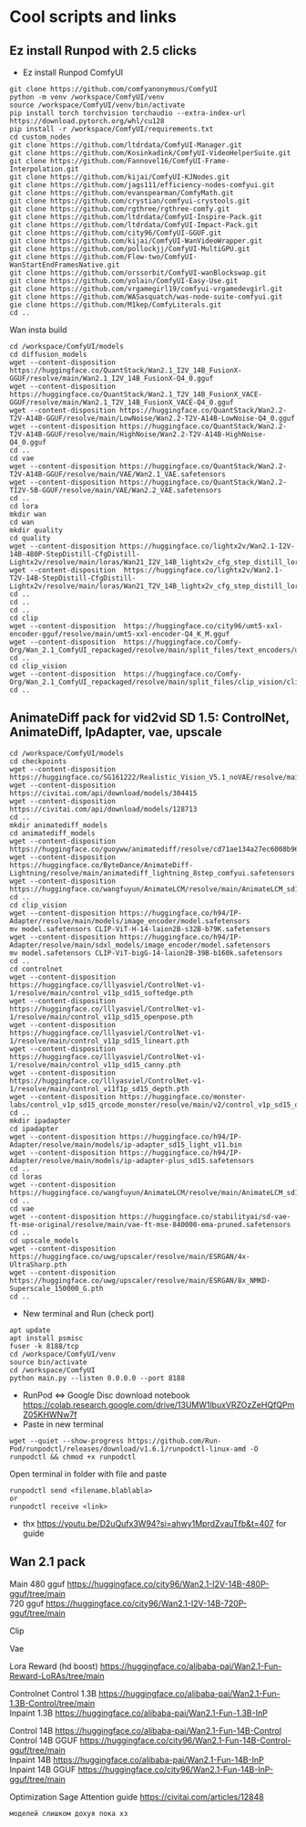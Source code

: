 # Cool scripts and links

## Ez install Runpod with 2.5 clicks

- Ez install Runpod ComfyUI
```
git clone https://github.com/comfyanonymous/ComfyUI
python -m venv /workspace/ComfyUI/venv
source /workspace/ComfyUI/venv/bin/activate
pip install torch torchvision torchaudio --extra-index-url https://download.pytorch.org/whl/cu128
pip install -r /workspace/ComfyUI/requirements.txt
cd custom_nodes
git clone https://github.com/ltdrdata/ComfyUI-Manager.git
git clone https://github.com/Kosinkadink/ComfyUI-VideoHelperSuite.git
git clone https://github.com/Fannovel16/ComfyUI-Frame-Interpolation.git
git clone https://github.com/kijai/ComfyUI-KJNodes.git
git clone https://github.com/jags111/efficiency-nodes-comfyui.git
git clone https://github.com/evanspearman/ComfyMath.git
git clone https://github.com/crystian/comfyui-crystools.git
git clone https://github.com/rgthree/rgthree-comfy.git
git clone https://github.com/ltdrdata/ComfyUI-Inspire-Pack.git
git clone https://github.com/ltdrdata/ComfyUI-Impact-Pack.git
git clone https://github.com/city96/ComfyUI-GGUF.git
git clone https://github.com/kijai/ComfyUI-WanVideoWrapper.git
git clone https://github.com/pollockjj/ComfyUI-MultiGPU.git
git clone https://github.com/Flow-two/ComfyUI-WanStartEndFramesNative.git
git clone https://github.com/orssorbit/ComfyUI-wanBlockswap.git
git clone https://github.com/yolain/ComfyUI-Easy-Use.git
git clone https://github.com/vrgamegirl19/comfyui-vrgamedevgirl.git
git clone https://github.com/WASasquatch/was-node-suite-comfyui.git
gie clone https://github.com/M1kep/ComfyLiterals.git
cd ..

```
Wan insta build
```
cd /workspace/ComfyUI/models
cd diffusion_models
wget --content-disposition https://huggingface.co/QuantStack/Wan2.1_I2V_14B_FusionX-GGUF/resolve/main/Wan2.1_I2V_14B_FusionX-Q4_0.gguf
wget --content-disposition https://huggingface.co/QuantStack/Wan2.1_T2V_14B_FusionX_VACE-GGUF/resolve/main/Wan2.1_T2V_14B_FusionX_VACE-Q4_0.gguf
wget --content-disposition https://huggingface.co/QuantStack/Wan2.2-T2V-A14B-GGUF/resolve/main/LowNoise/Wan2.2-T2V-A14B-LowNoise-Q4_0.gguf
wget --content-disposition https://huggingface.co/QuantStack/Wan2.2-T2V-A14B-GGUF/resolve/main/HighNoise/Wan2.2-T2V-A14B-HighNoise-Q4_0.gguf
cd ..
cd vae
wget --content-disposition https://huggingface.co/QuantStack/Wan2.2-T2V-A14B-GGUF/resolve/main/VAE/Wan2.1_VAE.safetensors
wget --content-disposition https://huggingface.co/QuantStack/Wan2.2-TI2V-5B-GGUF/resolve/main/VAE/Wan2.2_VAE.safetensors
cd ..
cd lora
mkdir wan
cd wan
mkdir quality
cd quality
wget --content-disposition https://huggingface.co/lightx2v/Wan2.1-I2V-14B-480P-StepDistill-CfgDistill-Lightx2v/resolve/main/loras/Wan21_I2V_14B_lightx2v_cfg_step_distill_lora_rank64.safetensors
wget --content-disposition  https://huggingface.co/lightx2v/Wan2.1-T2V-14B-StepDistill-CfgDistill-Lightx2v/resolve/main/loras/Wan21_T2V_14B_lightx2v_cfg_step_distill_lora_rank64.safetensors
cd ..
cd ..
cd ..
cd clip
wget --content-disposition  https://huggingface.co/city96/umt5-xxl-encoder-gguf/resolve/main/umt5-xxl-encoder-Q4_K_M.gguf
wget --content-disposition  https://huggingface.co/Comfy-Org/Wan_2.1_ComfyUI_repackaged/resolve/main/split_files/text_encoders/umt5_xxl_fp8_e4m3fn_scaled.safetensors
cd ..
cd clip_vision
wget --content-disposition  https://huggingface.co/Comfy-Org/Wan_2.1_ComfyUI_repackaged/resolve/main/split_files/clip_vision/clip_vision_h.safetensors
cd ..

```
## AnimateDiff pack for vid2vid SD 1.5: ControlNet, AnimateDiff, IpAdapter, vae, upscale
```
cd /workspace/ComfyUI/models
cd checkpoints
wget --content-disposition https://huggingface.co/SG161222/Realistic_Vision_V5.1_noVAE/resolve/main/Realistic_Vision_V5.1.safetensors
wget --content-disposition https://civitai.com/api/download/models/304415
wget --content-disposition https://civitai.com/api/download/models/128713
cd ..
mkdir animatediff_models
cd animatediff_models
wget --content-disposition https://huggingface.co/guoyww/animatediff/resolve/cd71ae134a27ec6008b968d6419952b0c0494cf2/v3_sd15_mm.ckpt
wget --content-disposition https://huggingface.co/ByteDance/AnimateDiff-Lightning/resolve/main/animatediff_lightning_8step_comfyui.safetensors
wget --content-disposition https://huggingface.co/wangfuyun/AnimateLCM/resolve/main/AnimateLCM_sd15_t2v.ckpt
cd ..
cd clip_vision
wget --content-disposition https://huggingface.co/h94/IP-Adapter/resolve/main/models/image_encoder/model.safetensors
mv model.safetensors CLIP-ViT-H-14-laion2B-s32B-b79K.safetensors
wget --content-disposition https://huggingface.co/h94/IP-Adapter/resolve/main/sdxl_models/image_encoder/model.safetensors
mv model.safetensors CLIP-ViT-bigG-14-laion2B-39B-b160k.safetensors
cd ..
cd controlnet
wget --content-disposition https://huggingface.co/lllyasviel/ControlNet-v1-1/resolve/main/control_v11p_sd15_softedge.pth
wget --content-disposition https://huggingface.co/lllyasviel/ControlNet-v1-1/resolve/main/control_v11p_sd15_openpose.pth
wget --content-disposition https://huggingface.co/lllyasviel/ControlNet-v1-1/resolve/main/control_v11p_sd15_lineart.pth
wget --content-disposition https://huggingface.co/lllyasviel/ControlNet-v1-1/resolve/main/control_v11p_sd15_canny.pth
wget --content-disposition https://huggingface.co/lllyasviel/ControlNet-v1-1/resolve/main/control_v11f1p_sd15_depth.pth
wget --content-disposition https://huggingface.co/monster-labs/control_v1p_sd15_qrcode_monster/resolve/main/v2/control_v1p_sd15_qrcode_monster_v2.safetensors
cd ..
mkdir ipadapter
cd ipadapter
wget --content-disposition https://huggingface.co/h94/IP-Adapter/resolve/main/models/ip-adapter_sd15_light_v11.bin
wget --content-disposition https://huggingface.co/h94/IP-Adapter/resolve/main/models/ip-adapter-plus_sd15.safetensors
cd ..
cd loras
wget --content-disposition https://huggingface.co/wangfuyun/AnimateLCM/resolve/main/AnimateLCM_sd15_t2v_lora.safetensors
cd ..
cd vae
wget --content-disposition https://huggingface.co/stabilityai/sd-vae-ft-mse-original/resolve/main/vae-ft-mse-840000-ema-pruned.safetensors
cd ..
cd upscale_models
wget --content-disposition https://huggingface.co/uwg/upscaler/resolve/main/ESRGAN/4x-UltraSharp.pth
wget --content-disposition https://huggingface.co/uwg/upscaler/resolve/main/ESRGAN/8x_NMKD-Superscale_150000_G.pth
cd ..
```
- New terminal and Run (check port)
```
apt update
apt install psmisc
fuser -k 8188/tcp
cd /workspace/ComfyUI/venv
source bin/activate
cd /workspace/ComfyUI
python main.py --listen 0.0.0.0 --port 8188
```
- RunPod <=> Google Disc download notebook https://colab.research.google.com/drive/13UMW1lbuxVRZOzZeHQfQPmZ05KHWNw7f
- Paste in new terminal
```
wget --quiet --show-progress https://github.com/Run-Pod/runpodctl/releases/download/v1.6.1/runpodctl-linux-amd -O runpodctl && chmod +x runpodctl
```
Open terminal in folder with file and paste
```
runpodctl send <filename.blablabla>
or
runpodctl receive <link>
```
- thx https://youtu.be/D2uQufx3W94?si=ahwy1MprdZvauTfb&t=407 for guide

## Wan 2.1 pack
Main
480 gguf https://huggingface.co/city96/Wan2.1-I2V-14B-480P-gguf/tree/main  
720 gguf https://huggingface.co/city96/Wan2.1-I2V-14B-720P-gguf/tree/main

Clip

Vae

Lora
Reward (hd boost) https://huggingface.co/alibaba-pai/Wan2.1-Fun-Reward-LoRAs/tree/main


Controlnet
Control 1.3B https://huggingface.co/alibaba-pai/Wan2.1-Fun-1.3B-Control/tree/main  
Inpaint 1.3B https://huggingface.co/alibaba-pai/Wan2.1-Fun-1.3B-InP  
  
Control 14B https://huggingface.co/alibaba-pai/Wan2.1-Fun-14B-Control  
Control 14B GGUF https://huggingface.co/city96/Wan2.1-Fun-14B-Control-gguf/tree/main  
Inpaint 14B https://huggingface.co/alibaba-pai/Wan2.1-Fun-14B-InP  
Inpaint 14B GGUF https://huggingface.co/city96/Wan2.1-Fun-14B-InP-gguf/tree/main  


Optimization
Sage Attention guide https://civitai.com/articles/12848
```
моделей слишком дохуя пока хз
```
